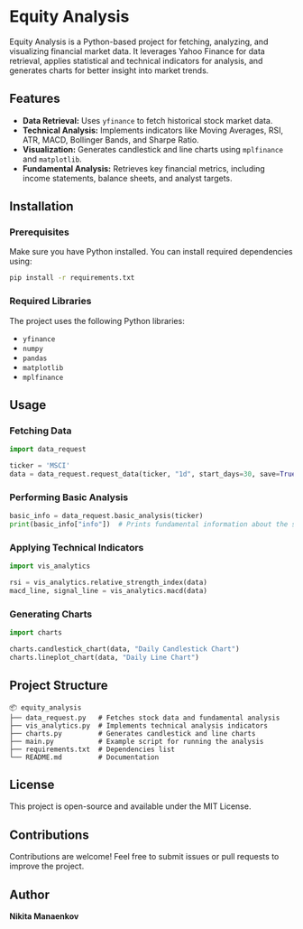# Equity Analysis

Equity Analysis is a Python-based project for fetching, analyzing, and visualizing financial market data. It leverages Yahoo Finance for data retrieval, applies statistical and technical indicators for analysis, and generates charts for better insight into market trends.

## Features

- **Data Retrieval:** Uses `yfinance` to fetch historical stock market data.
- **Technical Analysis:** Implements indicators like Moving Averages, RSI, ATR, MACD, Bollinger Bands, and Sharpe Ratio.
- **Visualization:** Generates candlestick and line charts using `mplfinance` and `matplotlib`.
- **Fundamental Analysis:** Retrieves key financial metrics, including income statements, balance sheets, and analyst targets.

## Installation

### Prerequisites
Make sure you have Python installed. You can install required dependencies using:

```sh
pip install -r requirements.txt
```

### Required Libraries
The project uses the following Python libraries:
- `yfinance`
- `numpy`
- `pandas`
- `matplotlib`
- `mplfinance`

## Usage

### Fetching Data
```python
import data_request

ticker = 'MSCI'
data = data_request.request_data(ticker, "1d", start_days=30, save=True, filename="data_1d.csv")
```

### Performing Basic Analysis
```python
basic_info = data_request.basic_analysis(ticker)
print(basic_info["info"])  # Prints fundamental information about the stock
```

### Applying Technical Indicators
```python
import vis_analytics

rsi = vis_analytics.relative_strength_index(data)
macd_line, signal_line = vis_analytics.macd(data)
```

### Generating Charts
```python
import charts

charts.candlestick_chart(data, "Daily Candlestick Chart")
charts.lineplot_chart(data, "Daily Line Chart")
```

## Project Structure

```
📦 equity_analysis
├── data_request.py   # Fetches stock data and fundamental analysis
├── vis_analytics.py  # Implements technical analysis indicators
├── charts.py         # Generates candlestick and line charts
├── main.py           # Example script for running the analysis
├── requirements.txt  # Dependencies list
└── README.md         # Documentation
```

## License
This project is open-source and available under the MIT License.

## Contributions
Contributions are welcome! Feel free to submit issues or pull requests to improve the project.

## Author
**Nikita Manaenkov**

